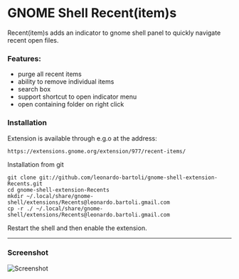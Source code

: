 # GNOME Shell Recent(item)s

Recent(item)s adds an indicator to gnome shell panel to quickly navigate recent open files.

### Features:

- purge all recent items
- ability to remove individual items
- search box
- support shortcut to open indicator menu
- open containing folder on right click

### Installation

Extension is available through e.g.o at the address:

```
https://extensions.gnome.org/extension/977/recent-items/
```

Installation from git

```
git clone git://github.com/leonardo-bartoli/gnome-shell-extension-Recents.git
cd gnome-shell-extension-Recents
mkdir ~/.local/share/gnome-shell/extensions/Recents@leonardo.bartoli.gmail.com
cp -r ./ ~/.local/share/gnome-shell/extensions/Recents@leonardo.bartoli.gmail.com
```

Restart the shell and then enable the extension.

---

### Screenshot

![Screenshot](https://raw.githubusercontent.com/leonardo-bartoli/gnome-shell-extension-Recents/master/data/screenshot.png)

